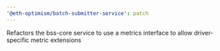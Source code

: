 ```yaml
---
'@eth-optimism/batch-submitter-service': patch
---
```


Refactors the bss-core service to use a metrics interface to allow
driver-specific metric extensions
